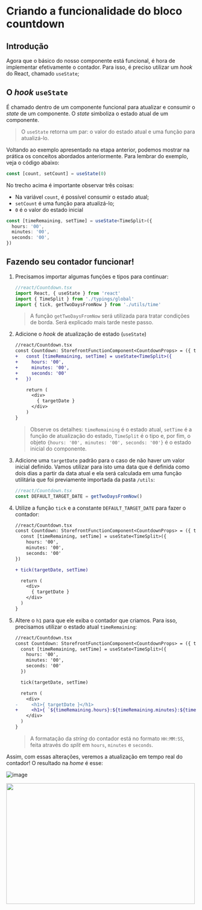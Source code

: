 # Criando a funcionalidade do bloco countdown

## Introdução

Agora que o básico do nosso componente está funcional, é hora de implementar efetivamente o contador. Para isso, é preciso utilizar um _hook_ do React, chamado `useState`;

## O _hook_ `useState`

É chamado dentro de um componente funcional para atualizar e consumir o _state_ de um componente. O _state_ simboliza o estado atual de um componente.

> O `useState` retorna um par: o valor do estado atual e uma função para atualizá-lo.

Voltando ao exemplo apresentado na etapa anterior, podemos mostrar na prática os conceitos abordados anteriormente. Para lembrar do exemplo, veja o código abaixo:

```ts
const [count, setCount] = useState(0)
```

No trecho acima é importante observar três coisas:

- Na variável `count`, é possível consumir o estado atual;
- `setCount` é uma função para atualizá-lo;
- `0` é o valor do estado inicial

```ts
const [timeRemaining, setTime] = useState<TimeSplit>({
  hours: '00',
  minutes: '00',
  seconds: '00',
})
```

## Fazendo seu contador funcionar!

1. Precisamos importar algumas funções e tipos para continuar:

   ```ts
   //react/Countdown.tsx
   import React, { useState } from 'react'
   import { TimeSplit } from './typings/global'
   import { tick, getTwoDaysFromNow } from './utils/time'
   ```

   > A função `getTwoDaysFromNow` será utilizada para tratar condições de borda. Será explicado mais tarde neste passo.

2. Adicione o _hook_ de atualização de estado (`useState`)

   ```diff
   //react/Countdown.tsx
   const Countdown: StorefrontFunctionComponent<CountdownProps> = ({ targetDate }) => {
   +   const [timeRemaining, setTime] = useState<TimeSplit>({
   +     hours: '00',
   +     minutes: '00',
   +     seconds: '00'
   +   })

       return (
         <div>
           { targetDate }
         </div>
       )
   }
   ```

   > Observe os detalhes: `timeRemaining` é o estado atual, `setTime` é a função de atualização do estado, `TimeSplit` é o tipo e, por fim, o objeto `{hours: '00', minutes: '00', seconds: '00'}` é o estado inicial do componente.

3. Adicione uma `targetDate` padrão para o caso de não haver um valor inicial definido. Vamos utilizar para isto uma data que é definida como dois dias a partir da data atual e ela será calculada em uma função utilitária que foi previamente importada da pasta `/utils`:

   ```typescript
   //react/Countdown.tsx
   const DEFAULT_TARGET_DATE = getTwoDaysFromNow()
   ```

4. Utilize a função `tick` e a constante `DEFAULT_TARGET_DATE` para fazer o contador:

   ```diff
   //react/Countdown.tsx
   const Countdown: StorefrontFunctionComponent<CountdownProps> = ({ targetDate = DEFAULT_TARGET_DATE }) => {
     const [timeRemaining, setTime] = useState<TimeSplit>({
       hours: '00',
       minutes: '00',
       seconds: '00'
   })

   + tick(targetDate, setTime)

     return (
       <div>
         { targetDate }
       </div>
     )
   }
   ```

5. Altere o `h1` para que ele exiba o contador que criamos. Para isso, precisamos utilizar o estado atual `timeRemaining`:

   ```diff
   //react/Countdown.tsx
   const Countdown: StorefrontFunctionComponent<CountdownProps> = ({ targetDate = DEFAULT_TARGET_DATE }) => {
     const [timeRemaining, setTime] = useState<TimeSplit>({
       hours: '00',
       minutes: '00',
       seconds: '00'
     })

     tick(targetDate, setTime)

     return (
       <div>
   -     <h1>{ targetDate }</h1>
   +     <h1>{ `${timeRemaining.hours}:${timeRemaining.minutes}:${timeRemaining.seconds}` }</h1>
       </div>
     )
   }
   ```

   > A formatação da _string_ do contador está no formato `HH:MM:SS`, feita através do _split_ em `hours`, `minutes` e `seconds`.

Assim, com essas alterações, veremos a atualização em tempo real do contador! O resultado na _home_ é esse:

![image](https://user-images.githubusercontent.com/19495917/75474406-b3c06e80-5975-11ea-82ec-89ab27504873.png)

<img src="https://user-images.githubusercontent.com/19495917/75474511-e0748600-5975-11ea-825d-7e9a20f95362.gif" width="500" height="320"/>
